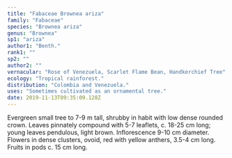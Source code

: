 ```yaml
---
title: "Fabaceae Brownea ariza"
family: "Fabaceae"
species: "Brownea ariza"
genus: "Brownea"
sp1: "ariza"
author1: "Benth."
rank1: ""
sp2: ""
author2: ""
vernacular: "Rose of Venezuela, Scarlet Flame Bean, Handkerchief Tree"
ecology: "Tropical rainforest."
distribution: "Colombia and Venezuela."
uses: "Sometimes cultivated as an ornamental tree."
date: 2019-11-13T09:35:09.128Z
---
```

Evergreen small tree to 7-9 m tall, shrubby in habit with low dense rounded crown. Leaves pinnately compound with 5-7 leaflets, c. 18-25 cm long; young leaves pendulous, light brown. Inflorescence 9-10 cm diameter. Flowers in dense clusters, ovoid, red with yellow anthers, 3.5-4 cm long. Fruits in pods c. 15 cm long.